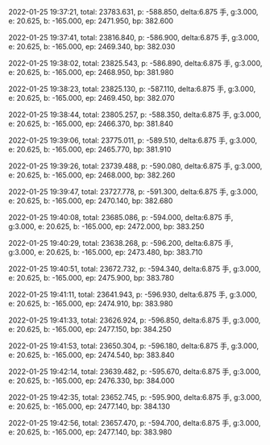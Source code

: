 2022-01-25 19:37:21, total: 23783.631, p: -588.850, delta:6.875 手, g:3.000, e: 20.625, b: -165.000, ep: 2471.950, bp: 382.600

2022-01-25 19:37:41, total: 23816.840, p: -586.900, delta:6.875 手, g:3.000, e: 20.625, b: -165.000, ep: 2469.340, bp: 382.030

2022-01-25 19:38:02, total: 23825.543, p: -586.890, delta:6.875 手, g:3.000, e: 20.625, b: -165.000, ep: 2468.950, bp: 381.980

2022-01-25 19:38:23, total: 23825.130, p: -587.110, delta:6.875 手, g:3.000, e: 20.625, b: -165.000, ep: 2469.450, bp: 382.070

2022-01-25 19:38:44, total: 23805.257, p: -588.350, delta:6.875 手, g:3.000, e: 20.625, b: -165.000, ep: 2466.370, bp: 381.840

2022-01-25 19:39:06, total: 23775.011, p: -589.510, delta:6.875 手, g:3.000, e: 20.625, b: -165.000, ep: 2465.770, bp: 381.910

2022-01-25 19:39:26, total: 23739.488, p: -590.080, delta:6.875 手, g:3.000, e: 20.625, b: -165.000, ep: 2468.000, bp: 382.260

2022-01-25 19:39:47, total: 23727.778, p: -591.300, delta:6.875 手, g:3.000, e: 20.625, b: -165.000, ep: 2470.140, bp: 382.680

2022-01-25 19:40:08, total: 23685.086, p: -594.000, delta:6.875 手, g:3.000, e: 20.625, b: -165.000, ep: 2472.000, bp: 383.250

2022-01-25 19:40:29, total: 23638.268, p: -596.200, delta:6.875 手, g:3.000, e: 20.625, b: -165.000, ep: 2473.480, bp: 383.710

2022-01-25 19:40:51, total: 23672.732, p: -594.340, delta:6.875 手, g:3.000, e: 20.625, b: -165.000, ep: 2475.900, bp: 383.780

2022-01-25 19:41:11, total: 23641.943, p: -596.930, delta:6.875 手, g:3.000, e: 20.625, b: -165.000, ep: 2474.910, bp: 383.980

2022-01-25 19:41:33, total: 23626.924, p: -596.850, delta:6.875 手, g:3.000, e: 20.625, b: -165.000, ep: 2477.150, bp: 384.250

2022-01-25 19:41:53, total: 23650.304, p: -596.180, delta:6.875 手, g:3.000, e: 20.625, b: -165.000, ep: 2474.540, bp: 383.840

2022-01-25 19:42:14, total: 23639.482, p: -595.670, delta:6.875 手, g:3.000, e: 20.625, b: -165.000, ep: 2476.330, bp: 384.000

2022-01-25 19:42:35, total: 23652.745, p: -595.900, delta:6.875 手, g:3.000, e: 20.625, b: -165.000, ep: 2477.140, bp: 384.130

2022-01-25 19:42:56, total: 23657.470, p: -594.700, delta:6.875 手, g:3.000, e: 20.625, b: -165.000, ep: 2477.140, bp: 383.980